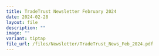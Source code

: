 ```yaml
---
title: TradeTrust Newsletter February 2024
date: 2024-02-28
layout: file
description: ""
image: ""
variant: tiptap
file_url: /files/Newsletter/TradeTrust_News_Feb_2024.pdf
---
```

